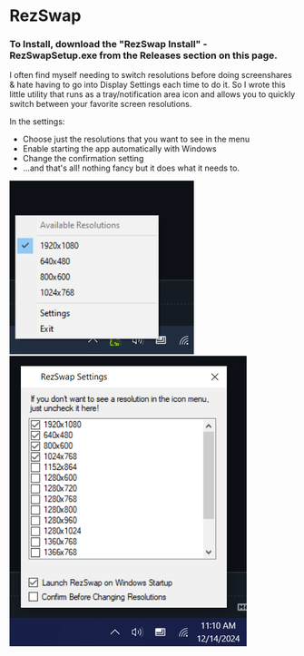 # RezSwap
### To Install, download the "RezSwap Install" - RezSwapSetup.exe from the Releases section on this page.

I often find myself needing to switch resolutions before doing screenshares & hate having to go into Display Settings each time to do it. So I wrote this little utility that runs as a tray/notification area icon and allows you to quickly switch between your favorite screen resolutions.

In the settings: 
- Choose just the resolutions that you want to see in the menu
- Enable starting the app automatically with Windows
- Change the confirmation setting
- ...and that's all! nothing fancy but it does what it needs to.

![notification area icon](https://github.com/nullvalue0/RezSwap/blob/main/screenshot1.png) ![settings screen](https://github.com/nullvalue0/RezSwap/blob/main/screenshot2.png)
